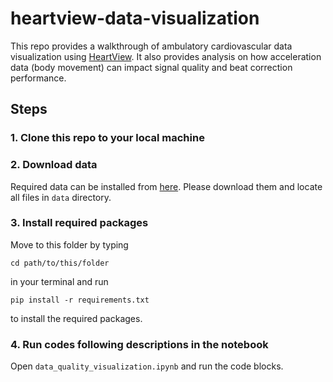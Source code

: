 # heartview-data-visualization
This repo provides a walkthrough of ambulatory cardiovascular data visualization using [HeartView](https://github.com/cbslneu/heartview). It also provides analysis on how acceleration data (body movement) can impact signal quality and beat correction performance.

## Steps
### 1. Clone this repo to your local machine

### 2. Download data
Required data can be installed from [here](https://www.dropbox.com/scl/fo/89iubvi2wediqwkla8zqe/AMQt1_65qKiwMd4saxfz66M?rlkey=7r8ck6rnm0d0hekhsq1zdmrvm&st=1g6qz2du&dl=0).
Please download them and locate all files in `data` directory.

### 3. Install required packages
Move to this folder by typing

`cd path/to/this/folder`

in your terminal and run

`pip install -r requirements.txt`

to install the required packages.

### 4. Run codes following descriptions in the notebook
Open `data_quality_visualization.ipynb` and run the code blocks.
